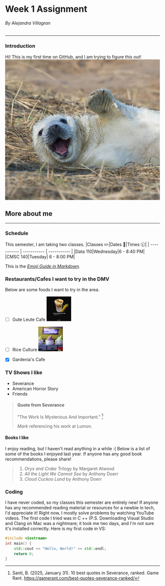 # Week 1 Assignment 
###### By Alejandra Villagran
--- 
### Introduction 
Hi! This is my first time on GitHub, and I am trying to figure this out!
[![Click the link](Images/Sealwaving.jpg)](https://www.nationalgeographic.com/animals/mammals/facts/seals-pinnipeds-walruses-sea-lions#:~:text=Seals%20range%20greatly%20in%20size,%2C%20100%2Dpound%20Baikal%20seal.&text=While%20there%20are%20many%20differences,fin%2Dfooted%22%20in%20Latin.)

## More about me 
----

### Schedule
This semester, I am taking two classes.
|Classes :pencil2:|Dates :calendar:|Times 🕥|
| ----------- | ----------- | ----------- |
|Data 110|Wednesday|6 - 8:40 PM|
|CMSC 140|Tuesday| 6 - 8:00 PM|

This is the *[Emoji Guide in Markdown](https://gist.github.com/rxaviers/7360908)*.

### Restaurants/Cafes I want to try in the DMV 
Below are some foods I want to try in the area. 
- [ ] Gute Leute Cafe <img src="Images/IMG_3391.jpg" alt="placeholder" width="80" height="80">
- [ ] Rice Culture <img src="Images/Icecream.jpg" width="80" height="80">
- [X] Gardenia's Cafe 


### TV Shows I like 
- Severance
- American Horror Story
- Friends

> #### Quote from Severance 
>
>  "The Work Is Mysterious And Important." [^1]
> [^1]:Santi, B. (2025, January 31). 10 best quotes in Severance, ranked. Game Rant. https://gamerant.com/best-quotes-severance-ranked/ 
>
>  *Mark* referencing his work at Lumon.

#### Books I like
I enjoy reading, but I haven't read anything in a while :( Below is a list of some of the books I enjoyed last year. If anyone has any good book recommendations, please share! 
>1. *Oryx and Crake* Trilogy by Margaret Atwood 
>2. *All the Light We Cannot See* by Anthony Doerr
>3. *Cloud Cuckoo Land* by Anthony Doerr


### Coding 
I have never coded, so my classes this semester are entirely new! If anyone has any recommended reading material or resources for a newbie in tech, I'd appreciate it! Right now, I mostly solve problems by watching YouTube videos. The first code I tried was in C ++ (P.S. Downloading Visual Studio and Clang on Mac was a nightmare; it took me two days, and I'm not sure it's installed correctly. Here is my first code in VS: 
```C++
#include <iostream>
int main() {
    std::cout << "Hello, World!" << std::endl;
    return 0;
}
```



